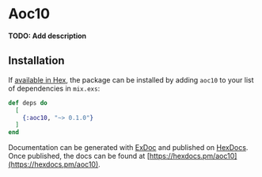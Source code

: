 # Aoc10

**TODO: Add description**

## Installation

If [available in Hex](https://hex.pm/docs/publish), the package can be installed
by adding `aoc10` to your list of dependencies in `mix.exs`:

```elixir
def deps do
  [
    {:aoc10, "~> 0.1.0"}
  ]
end
```

Documentation can be generated with [ExDoc](https://github.com/elixir-lang/ex_doc)
and published on [HexDocs](https://hexdocs.pm). Once published, the docs can
be found at [https://hexdocs.pm/aoc10](https://hexdocs.pm/aoc10).

